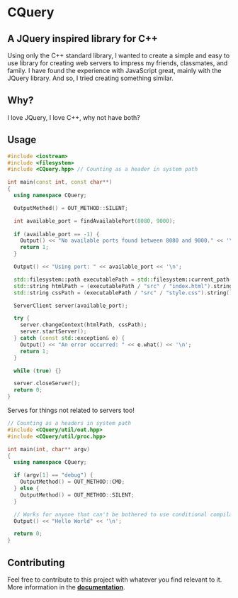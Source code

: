 # CQuery

## A JQuery inspired library for C++

Using only the C++ standard library, I wanted to create a simple and easy to use library for creating web servers to impress my friends, classmates, and family. I have found the experience with JavaScript great, mainly with the JQuery library. And so, I tried creating something similar.

## Why?

I love JQuery, I love C++, why not have both?

## Usage

```cpp
#include <iostream>
#include <filesystem>
#include <CQuery.hpp> // Counting as a header in system path

int main(const int, const char**)
{
  using namespace CQuery;

  OutputMethod() = OUT_METHOD::SILENT;

  int available_port = findAvailablePort(8080, 9000);
  
  if (available_port == -1) {
    Output() << "No available ports found between 8080 and 9000." << '\n';
    return 1;
  }

  Output() << "Using port: " << available_port << '\n';

  std::filesystem::path executablePath = std::filesystem::current_path();
  std::string htmlPath = (executablePath / "src" / "index.html").string();
  std::string cssPath = (executablePath / "src" / "style.css").string();

  ServerClient server(available_port);

  try {
    server.changeContext(htmlPath, cssPath);
    server.startServer();
  } catch (const std::exception& e) {
    Output() << "An error occurred: " << e.what() << '\n';
    return 1;
  }

  while (true) {}

  server.closeServer();
  return 0;
}
```

Serves for things not related to servers too!

```cpp
// Counting as a headers in system path
#include <CQuery/util/out.hpp>
#include <CQuery/util/proc.hpp>

int main(int, char** argv)
{
  using namespace CQuery;

  if (argv[1] == "debug") {
    OutputMethod() = OUT_METHOD::CMD;
  } else {
    OutputMethod() = OUT_METHOD::SILENT;
  }

  // Works for anyone that can't be bothered to use conditional compilation
  Output() << "Hello World" << '\n';

  return 0;
}
```

## Contributing

Feel free to contribute to this project with whatever you find relevant to it. More information in the [**documentation**](https://github.com/IanSouzaFreire/CQuery/tree/main/docs/).
